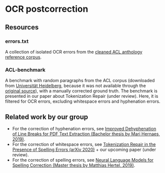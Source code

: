 # OCR postcorrection

## Resources

### errors.txt

A collection of isolated OCR errors from the [cleaned ACL anthology reference corpus](https://web.eecs.umich.edu/~lahiri/acl_arc.html).

### ACL-benchmark

A benchmark with random paragraphs from the ACL corpus (downloaded from [Universität Heidelberg](https://www.cl.uni-heidelberg.de/english/research/downloads/resource_pages/ACL_corrected/ACL_corrected.shtml), because it was not available through the [original source](https://acl-arc.comp.nus.edu.sg/)), with a manually corrected ground truth.
The benchmark is presented in our paper about Tokenization Repair (under review).
Here, it is filtered for OCR errors, excluding whitespace errors and hyphenation errors.

## Related work by our group

- For the correction of hyphenation errors, see [Improved Dehyphenation of Line Breaks for PDF Text Extraction (Bachelor thesis by Mari Hernaes, 2019)](http://ad-publications.informatik.uni-freiburg.de/theses/Bachelor_Mari_Hernaes_2019.pdf).
- For the correction of whitespace errors, see [Tokenization Repair in the Presence of Spelling Errors (arXiv 2020)](https://arxiv.org/abs/2010.07878) + our upcoming paper (under review).
- For the correction of spelling errors, see [Neural Language Models for Spelling Correction (Master thesis by Matthias Hertel, 2019)](http://ad-publications.informatik.uni-freiburg.de/theses/Master_Matthias_Hertel_2019.pdf).